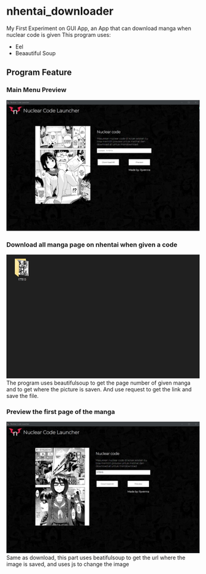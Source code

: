 # nhentai_downloader
My First Experiment on GUI App, an App that can download manga when nuclear code is given
This program uses:
- Eel
- Beaautiful Soup
## Program Feature
### Main Menu Preview
![alt text](pictures/main.jpg?raw=true)
### Download all manga page on nhentai when given a code
![alt text](pictures/download.jpg?raw=true)
The program uses beautifulsoup to get the page number of given manga and to get where the picture is saven. And use request to get the link and save the file.
### Preview the first page of the manga
![alt text](pictures/preview.jpg?raw=true)
Same as download, this part uses beatifulsoup to get the url where the image is saved, and uses js to change the image
